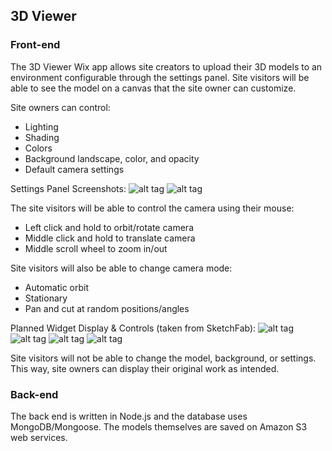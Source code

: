 ## 3D Viewer

### Front-end

The 3D Viewer Wix app allows site creators to upload their 3D models to an environment configurable through the settings panel. Site visitors will be able to see the model on a canvas that the site owner can customize.

Site owners can control:
* Lighting
* Shading
* Colors
* Background landscape, color, and opacity
* Default camera settings

Settings Panel Screenshots:
![alt tag](http://i.imgur.com/ShPJosB.png)
![alt tag](http://i.imgur.com/hGesPpi.png)

The site visitors will be able to control the camera using their mouse:
* Left click and hold to orbit/rotate camera
* Middle click and hold to translate camera
* Middle scroll wheel to zoom in/out

Site visitors will also be able to change camera mode:
* Automatic orbit
* Stationary
* Pan and cut at random positions/angles

Planned Widget Display & Controls (taken from SketchFab):
![alt tag](http://i.imgur.com/8c7yoaz.png)
![alt tag](http://i.imgur.com/KQCHgKJ.png)
![alt tag](http://i.imgur.com/xLSJ5w7.png)
![alt tag](http://i.imgur.com/eh0W2iO.png)

Site visitors will not be able to change the model, background, or settings. This way, site owners can display their original work as intended.

### Back-end

The back end is written in Node.js and the database uses MongoDB/Mongoose. The models themselves are saved on Amazon S3 web services.
